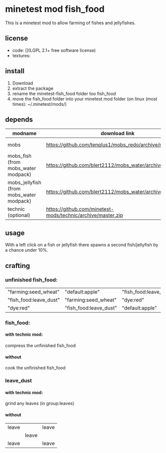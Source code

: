 # minetest mod fish_food
This is a minetest mod to allow farming of
fishes and jellyfishes.

## license
* code: [](LGPL 2.1+ free software license)
* textures: 

## install
1. Download
2. extract the package
3. rename the minetest-fish_food folder too fish_food
4. move the fish_food folder into your minetest mod folder (on linux (most times): ~/.minetest/mods/)

## depends
| modname  |  download link   | forum link |
|----------|------------------|------------|
| mobs | https://github.com/tenplus1/mobs_redo/archive/master.zip | https://forum.minetest.net/viewtopic.php?f=11&t=9917&hilit=mobs+redo |
| mobs_fish (from mobs_water modpack) | https://github.com/blert2112/mobs_water/archive/master.zip | https://forum.minetest.net/viewtopic.php?f=9&t=12652&hilit=water+critters |
mobs_jellyfish (from mobs_water modpack) | https://github.com/blert2112/mobs_water/archive/master.zip | https://forum.minetest.net/viewtopic.php?f=9&t=12652&hilit=water+critters |
| technic (optional) | https://github.com/minetest-mods/technic/archive/master.zip | https://forum.minetest.net/viewtopic.php?f=11&t=2538&hilit=technic |


## usage

With a left click on a fish or jellyfish there spawns a second fish/jellyfish by a chance under 10%.

## crafting
### unfinished fish_food:
|  |  |  |
|--|--|--|
| "farming:seed_wheat" | "default:apple" | "fish_food:leave_dust" |
| "fish_food:leave_dust" | "farming:seed_wheat" | "dye:red" |
| "dye:red" | "fish_food:leave_dust" | "default:apple"|

### fish_food:
#### with technic mod:
compress the unfinished fish_food
#### without
cook the unfinished fish_food

### leave_dust
#### with technic mod:
grind any leaves (in group:leaves)
#### without
|  |  |  |
|--|--|--|
| leave |  | leave |
|  | leave |  |
| leave |  | leave |

